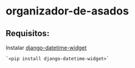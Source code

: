 # organizador-de-asados

## Requisitos:

Instalar [django-datetime-widget](https://github.com/asaglimbeni/django-datetime-widget)

    `<pip install django-datetime-widget>`
